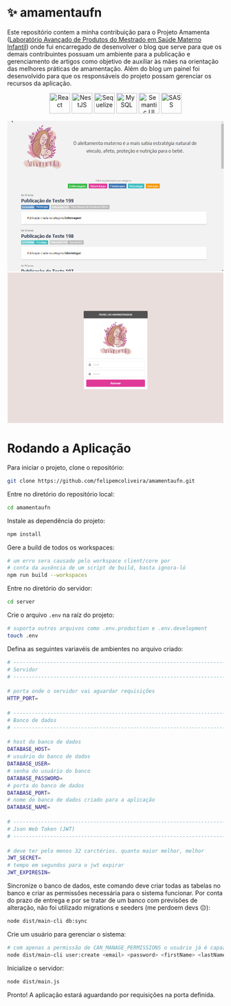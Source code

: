 # ✨ amamentaufn

Este repositório contem a minha contribuição para o Projeto Amamenta ([Laboratório Avançado de Produtos do Mestrado em Saúde Materno Infantil](https://matinf.lapinf.ufn.edu.br/)) onde fui encarregado de desenvolver o blog que serve para que os demais contribuintes possuam um ambiente para a publicação e gerenciamento de artigos como objetivo de auxiliar às mães na orientação das melhores práticas de amamentação. Além do blog um painel foi desenvolvido para que os responsáveis do projeto possam gerenciar os recursos da aplicação.

<p align='center'>
<img width='48' height='48' src='https://cdn.jsdelivr.net/gh/devicons/devicon/icons/react/react-original.svg' title='React'>
<img width='48' height='48' src='https://cdn.jsdelivr.net/gh/devicons/devicon/icons/nestjs/nestjs-plain.svg' title='NestJS'>
<img width='48' height='48' src='https://cdn.jsdelivr.net/gh/devicons/devicon/icons/sequelize/sequelize-original.svg' title='Sequelize'>
<img width='48' height='48' src='https://cdn.jsdelivr.net/gh/devicons/devicon/icons/mysql/mysql-original.svg' title='MySQL'>
<img width='48' height='48' src='https://semantic-ui.com/images/logo.png' title='Semantic UI'>
<img width='48' height='48' src='https://cdn.jsdelivr.net/gh/devicons/devicon/icons/sass/sass-original.svg' title='SASS'>
</p>

<p align='center'>
  <img height="350px" src='./images/blog-preview.gif'>
  <img height="350px" src='./images/admin-panel-screenshots.gif'>
</p>

# Rodando a Aplicação

Para iniciar o projeto, clone o repositório:

```bash
git clone https://github.com/felipemcoliveira/amamentaufn.git
```

Entre no diretório do repositório local:

```bash
cd amamentaufn
```

Instale as dependência do projeto:

```bash
npm install
```

Gere a build de todos os workspaces:

```bash
# um erro sera causado pelo workspace client/core por
# conta da ausência de um script de build, basta ignora-ló
npm run build --workspaces
```

Entre no diretório do servidor:

```bash
cd server
```

Crie o arquivo `.env` na raíz do projeto:

```bash
# suporta outros arquivos como .env.production e .env.development
touch .env
```

Defina as seguintes variavéis de ambientes no arquivo criado:

```bash
# ----------------------------------------------------------------------------
# Servidor
# ----------------------------------------------------------------------------

# porta onde o servidor vai aguardar requisições
HTTP_PORT=

# ----------------------------------------------------------------------------
# Banco de dados
# ----------------------------------------------------------------------------

# host do banco de dados
DATABASE_HOST=
# usuário do banco de dados
DATABASE_USER=
# senha do usuário do banco
DATABASE_PASSWORD=
# porta do banco de dados
DATABASE_PORT=
# nome do banco de dados criado para a aplicação
DATABASE_NAME=

# ----------------------------------------------------------------------------
# Json Web Token (JWT)
# ----------------------------------------------------------------------------

# deve ter pelo menos 32 carctérios. quanto maior melhor, melhor
JWT_SECRET=
# tempo em segundos para o jwt expirar
JWT_EXPIRESIN=
```

Sincronize o banco de dados, este comando deve criar todas as tabelas no banco e criar as permissões necessária para o sistema funcionar. Por conta do prazo de entrega e por se tratar de um banco com previsões de alteração, não foi utilizado migrations e seeders (me perdoem devs 😔):

```bash
node dist/main-cli db:sync
```

Crie um usuário para gerenciar o sistema:

```bash
# com apenas a permissão de CAN_MANAGE_PERMISSIONS o usuário já é capaz de adicionar as demais
node dist/main-cli user:create <email> <password> <firstName> <lastName> --permissions "CAN_MANAGE_USERS, CAN_MANAGE_PERMISSIONS"
```

Inicialize o servidor:

```bash
node dist/main.js
```

Pronto! A aplicação estará aguardando por requisições na porta definida.
